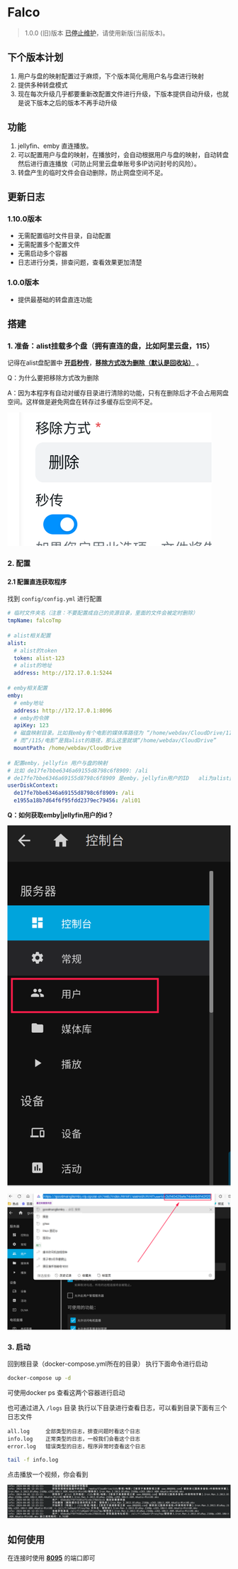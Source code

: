 # Falco

> 1.0.0 (旧)版本 **<u>已停止维护</u>**，请使用新版(当前版本)。

## 下个版本计划
1. 用户与盘的映射配置过于麻烦，下个版本简化用用户名与盘进行映射
2. 提供多种转盘模式
3. 现在每次升级几乎都要重新改配置文件进行升级，下版本提供自动升级，也就是说下版本之后的版本不再手动升级

## 功能

1. jellyfin、emby 直连播放。
2. 可以配置用户与盘的映射，在播放时，会自动根据用户与盘的映射，自动转盘然后进行直连播放（可防止阿里云盘单账号多IP访问封号的风险）。
3. 转盘产生的临时文件会自动删除，防止网盘空间不足。

## 更新日志
### 1.10.0版本
- 无需配置临时文件目录，自动配置
- 无需配置多个配置文件
- 无需启动多个容器
- 日志进行分类，排查问题，查看效果更加清楚
### 1.0.0版本
- 提供最基础的转盘直连功能

## 搭建

### 1. 准备：alist挂载多个盘（拥有直连的盘，比如阿里云盘，115）

记得在alist盘配置中 **<u>开启秒传</u>**，**<u>移除方式改为删除（默认是回收站）</u>** 。

Q：为什么要把移除方式改为删除

A：因为本程序有自动对缓存目录进行清除的功能，只有在删除后才不会占用网盘空间。这样做是避免网盘在转存过多缓存后空间不足。

​![image](assets/image-20240130114921-9txb12m.png)​


### 2. 配置

#### 2.1 配置直连获取程序

找到 `config/config.yml`​​ 进行配置

```yml
# 临时文件夹名（注意：不要配置成自己的资源目录，里面的文件会被定时删除）
tmpName: falcoTmp

# alist相关配置
alist:
  # alist的token
  token: alist-123
  # alist的地址
  address: http://172.17.0.1:5244

# emby相关配置
emby: 
  # emby地址
  address: http://172.17.0.1:8096
  # emby的令牌
  apiKey: 123
  # 磁盘映射目录。比如我emby有个电影的媒体库路径为 “/home/webdav/CloudDrive/115/电影”
  # 而“/115/电影”是我alist的路径，那么这里就填“/home/webdav/CloudDrive”
  mountPath: /home/webdav/CloudDrive

# 配置emby，jellyfin 用户与盘的映射
# 比如 de17fe7bbe6346a69155d8798c6f8909: /ali
# de17fe7bbe6346a69155d8798c6f8909 是emby，jellyfin用户的ID   ali为alist盘（暂时只支持一级目录）
userDiskContext:
  de17fe7bbe6346a69155d8798c6f8909: /ali
  e1955a18b7d64f6f95fdd2379ec79456: /ali01

```

**Q：如何获取emby|jellyfin用户的id？**

​![image](assets/image-20240125140421-p3zua1e.png)​

​![image](assets/image-20240125140804-dp0tvdr.png)​

### 3. 启动

回到根目录（docker-compose.yml所在的目录）​ 执行下面命令进行启动

```sh
docker-compose up -d
```

可使用docker ps 查看这两个容器进行启动

也可通过进入 `/logs`​​ 目录 执行以下目录进行查看日志，可以看到目录下面有三个日志文件
```text
all.log     全部类型的日志，排查问题时看这个日志
info.log    正常类型的日志，一般我们会看这个日志
error.log   错误类型的日志，程序异常时查看这个日志
```

```sh
tail -f info.log
```
点击播放一个视频，你会看到

![alt text](assets/屏幕截图_20240419_201711.png)

## 如何使用

在连接时使用 **<u>8095</u>**  的端口即可
